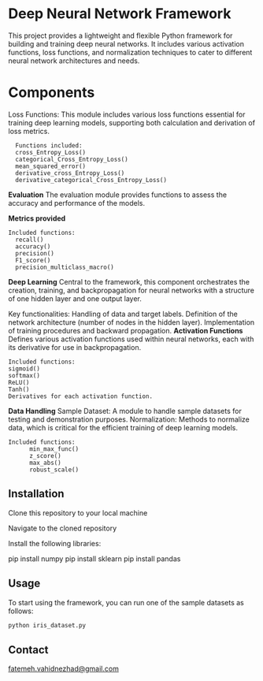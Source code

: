 # Deep Neural Network Framework

This project provides a lightweight and flexible Python framework for building and training deep neural networks.
It includes various activation functions, loss functions, and normalization techniques to cater to different neural network architectures and needs.

# Components
Loss Functions:
This module includes various loss functions essential for training deep learning models, supporting both calculation and derivation of loss metrics.

      Functions included:
      cross_Entropy_Loss()
      categorical_Cross_Entropy_Loss()
      mean_squared_error()
      derivative_cross_Entropy_Loss()
      derivative_categorical_Cross_Entropy_Loss()
**Evaluation**
The evaluation module provides functions to assess the accuracy and performance of the models.

**Metrics provided**

    Included functions:
      recall()
      accuracy()
      precision()
      F1_score()
      precision_multiclass_macro()

**Deep Learning**
Central to the framework, this component orchestrates the creation, training, and backpropagation for neural networks with a structure of one hidden layer and one output layer.

Key functionalities:
Handling of data and target labels.
Definition of the network architecture (number of nodes in the hidden layer).
Implementation of training procedures and backward propagation.
**Activation Functions**
Defines various activation functions used within neural networks, each with its derivative for use in backpropagation.

    Included functions:
    sigmoid()
    softmax()
    ReLU()
    Tanh()
    Derivatives for each activation function.
**Data Handling**
   Sample Dataset: A module to handle sample datasets for testing and demonstration purposes.
    Normalization: Methods to normalize data, which is critical for the efficient training of deep learning models.
    
    Included functions:
          min_max_func()
          z_score()
          max_abs()
          robust_scale()

## Installation

Clone this repository to your local machine

Navigate to the cloned repository

Install the following libraries:

 pip install numpy
 pip install sklearn
 pip install pandas

## Usage

To start using the framework, you can run one of the sample datasets as follows:

```bash
python iris_dataset.py
```

## Contact
fatemeh.vahidnezhad@gmail.com
